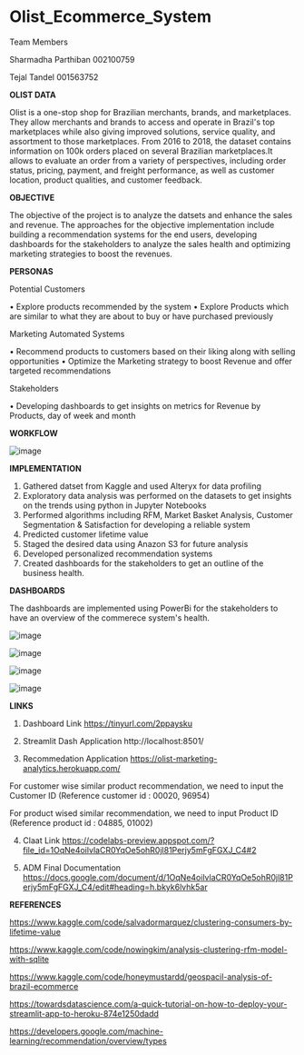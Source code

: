 # Olist_Ecommerce_System

Team Members

Sharmadha Parthiban 002100759

Tejal Tandel 001563752

**OLIST DATA**

Olist is a one-stop shop for Brazilian merchants, brands, and marketplaces. They allow merchants and brands to access and operate in Brazil's top marketplaces while also giving improved solutions, service quality, and assortment to those marketplaces. From 2016 to 2018, the dataset contains information on 100k orders placed on several Brazilian marketplaces.It allows  to evaluate an order from a variety of perspectives, including order status, pricing, payment, and freight performance, as well as customer location, product qualities, and customer feedback.

**OBJECTIVE**

The objective of the project is to analyze the datsets and enhance the sales and revenue. The approaches for the objective implementation include building a recommendation systems for the end users, developing dashboards for the stakeholders to analyze the sales health and optimizing marketing strategies to boost the revenues.

**PERSONAS**

Potential Customers

• Explore products recommended by the system 
• Explore Products which are similar to what they are about to buy or have purchased previously

Marketing Automated Systems

 • Recommend products to customers based on their liking along with selling    opportunities
 • Optimize the Marketing strategy to boost Revenue and offer targeted recommendations 

Stakeholders

 • Developing dashboards to get insights on metrics for Revenue by Products, day of week and month
 
 **WORKFLOW**
 
 ![image](https://user-images.githubusercontent.com/91292705/167164671-41be163f-6150-4ae4-8d1d-53d9348189ad.png)


**IMPLEMENTATION**

1. Gathered datset from Kaggle and used Alteryx for data profiling
2. Exploratory data analysis was performed on the datasets to get insights on the trends using python in Jupyter Notebooks
3. Performed algorithms including RFM, Market Basket Analysis, Customer Segmentation & Satisfaction for developing a reliable system
4. Predicted customer lifetime value
5. Staged the desired data using Anazon S3 for future analysis
6. Developed personalized recommendation systems
7. Created dashboards for the stakeholders to get an outline of the business health.

**DASHBOARDS**

The dashboards are implemented using PowerBi for the stakeholders to have an overview of the commerece system's health.

![image](https://user-images.githubusercontent.com/91292705/167162217-449269a0-dd03-4bef-bc03-e39e39dfd71a.png)

![image](https://user-images.githubusercontent.com/91292705/167162716-b1121abd-9d9c-4c8c-ba02-5d3f84af09e6.png)


![image](https://user-images.githubusercontent.com/91292705/167162857-4d187c8b-7918-4b59-be89-9db43ecbe5f2.png)

![image](https://user-images.githubusercontent.com/91292705/167163026-5976ff7b-7f41-4676-9f6a-42a2a267b0b9.png)



**LINKS**
1. Dashboard Link 
https://tinyurl.com/2ppaysku
 
2. Streamlit Dash Application 
http://localhost:8501/
 
3. Recommedation Application 
https://olist-marketing-analytics.herokuapp.com/ 

For customer wise similar product recommendation, we need to input the Customer ID (Reference customer id : 00020, 96954)

For product wised similar recommendation, we need to input Product ID (Reference product id : 04885, 01002)

4. Claat Link
https://codelabs-preview.appspot.com/?file_id=1OqNe4oilvlaCR0YqOe5ohR0jl81Perjy5mFgFGXJ_C4#2

5. ADM Final Documentation
https://docs.google.com/document/d/1OqNe4oilvlaCR0YqOe5ohR0jl81Perjy5mFgFGXJ_C4/edit#heading=h.bkyk6lvhk5ar

**REFERENCES**

https://www.kaggle.com/code/salvadormarquez/clustering-consumers-by-lifetime-value

https://www.kaggle.com/code/nowingkim/analysis-clustering-rfm-model-with-sqlite

https://www.kaggle.com/code/honeymustardd/geospacil-analysis-of-brazil-ecommerce

https://towardsdatascience.com/a-quick-tutorial-on-how-to-deploy-your-streamlit-app-to-heroku-874e1250dadd
 
https://developers.google.com/machine-learning/recommendation/overview/types

